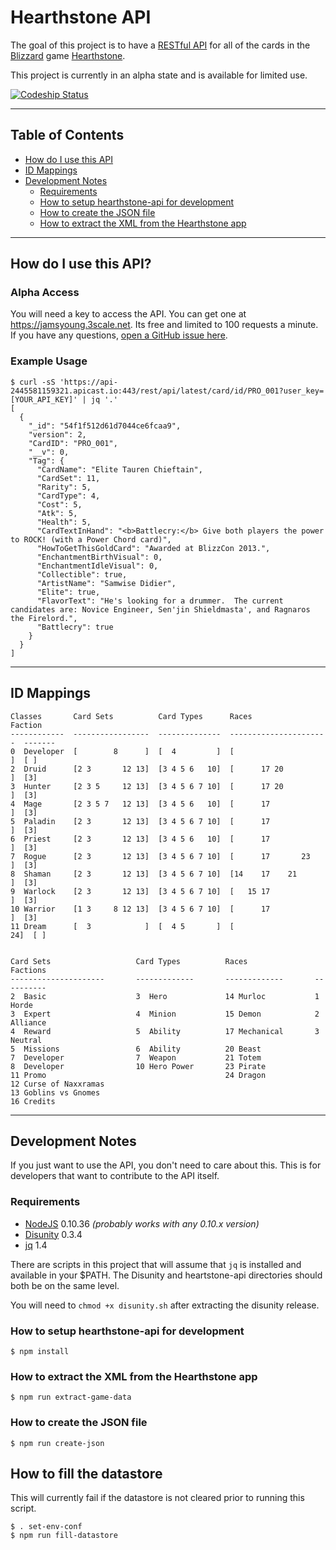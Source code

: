 # Hearthstone API
The goal of this project is to have a [RESTful API][restful] for all of the
cards in the [Blizzard][blizzard] game [Hearthstone][hearthstone].

This project is currently in an alpha state and is available for limited use.

[ ![Codeship Status](https://codeship.com/projects/5fb5bea0-6a9f-0132-6c6d-2e0b75730361/status?branch=master)](https://codeship.com/projects/53759)


--------------------------------------------------------------------------------


## Table of Contents
- [How do I use this API][how-do-i-use]
- [ID Mappings][id-mappings]
- [Development Notes][development-notes]
  - [Requirements][requirements]
  - [How to setup hearthstone-api for development][howto-setup]
  - [How to create the JSON file][howto-json]
  - [How to extract the XML from the Hearthstone app][howto-xml]


--------------------------------------------------------------------------------


## How do I use this API?

### Alpha Access
You will need a key to access the API.  You can get one at
https://jamsyoung.3scale.net.  Its free and limited to 100 requests a minute.
If you have any questions, [open a GitHub issue here][issues].


### Example Usage

```shell
$ curl -sS 'https://api-2445581159321.apicast.io:443/rest/api/latest/card/id/PRO_001?user_key=[YOUR_API_KEY]' | jq '.'
[
  {
    "_id": "54f1f512d61d7044ce6fcaa9",
    "version": 2,
    "CardID": "PRO_001",
    "__v": 0,
    "Tag": {
      "CardName": "Elite Tauren Chieftain",
      "CardSet": 11,
      "Rarity": 5,
      "CardType": 4,
      "Cost": 5,
      "Atk": 5,
      "Health": 5,
      "CardTextInHand": "<b>Battlecry:</b> Give both players the power to ROCK! (with a Power Chord card)",
      "HowToGetThisGoldCard": "Awarded at BlizzCon 2013.",
      "EnchantmentBirthVisual": 0,
      "EnchantmentIdleVisual": 0,
      "Collectible": true,
      "ArtistName": "Samwise Didier",
      "Elite": true,
      "FlavorText": "He's looking for a drummer.  The current candidates are: Novice Engineer, Sen'jin Shieldmasta', and Ragnaros the Firelord.",
      "Battlecry": true
    }
  }
]
```


--------------------------------------------------------------------------------


## ID Mappings

```
Classes       Card Sets          Card Types      Races                   Faction
------------  -----------------  --------------  ----------------------  -------
0  Developer  [        8      ]  [  4         ]  [                    ]  [ ]
2  Druid      [2 3       12 13]  [3 4 5 6   10]  [      17 20         ]  [3]
3  Hunter     [2 3 5     12 13]  [3 4 5 6 7 10]  [      17 20         ]  [3]
4  Mage       [2 3 5 7   12 13]  [3 4 5 6   10]  [      17            ]  [3]
5  Paladin    [2 3       12 13]  [3 4 5 6 7 10]  [      17            ]  [3]
6  Priest     [2 3       12 13]  [3 4 5 6   10]  [      17            ]  [3]
7  Rogue      [2 3       12 13]  [3 4 5 6 7 10]  [      17       23   ]  [3]
8  Shaman     [2 3       12 13]  [3 4 5 6 7 10]  [14    17    21      ]  [3]
9  Warlock    [2 3       12 13]  [3 4 5 6 7 10]  [   15 17            ]  [3]
10 Warrior    [1 3     8 12 13]  [3 4 5 6 7 10]  [      17            ]  [3]
11 Dream      [  3            ]  [  4 5       ]  [                  24]  [ ]


Card Sets                   Card Types          Races               Factions
---------------------       -------------       -------------       ----------
2  Basic                    3  Hero             14 Murloc           1 Horde
3  Expert                   4  Minion           15 Demon            2 Alliance
4  Reward                   5  Ability          17 Mechanical       3 Neutral
5  Missions                 6  Ability          20 Beast
7  Developer                7  Weapon           21 Totem
8  Developer                10 Hero Power       23 Pirate
11 Promo                                        24 Dragon
12 Curse of Naxxramas
13 Goblins vs Gnomes
16 Credits
```


--------------------------------------------------------------------------------


## Development Notes
If you just want to use the API, you don't need to care about this.  This is for
developers that want to contribute to the API itself.


### Requirements
- [NodeJS][node] 0.10.36 _(probably works with any 0.10.x version)_
- [Disunity][disunity] 0.3.4
- [jq][jq] 1.4

There are scripts in this project that will assume that `jq` is installed and
available in your $PATH.  The Disunity and heartstone-api directories should
both be on the same level.

You will need to `chmod +x disunity.sh` after extracting the disunity release.


### How to setup hearthstone-api for development

```shell
$ npm install
```


### How to extract the XML from the Hearthstone app

```shell
$ npm run extract-game-data
```


### How to create the JSON file

```shell
$ npm run create-json
```


## How to fill the datastore
This will currently fail if the datastore is not cleared prior to running this
script.

```shell
$ . set-env-conf
$ npm run fill-datastore
```




[blizzard]: http://blizzard.com
[disunity]: https://github.com/ata4/disunity/releases
[hearthstone]: https://battle.net/hearthstone
[jq]: http://stedolan.github.io/jq/
[node]: http://nodejs.org
[restful]: http://en.wikipedia.org/wiki/Representational_state_transfer

[how-do-i-use]: https://github.com/jamsyoung/hearthstone-api#how-do-i-use-this-api
[id-mappings]: https://github.com/jamsyoung/hearthstone-api#id-mappings
[development-notes]: https://github.com/jamsyoung/hearthstone-api#development-notes
[requirements]: https://github.com/jamsyoung/hearthstone-api#requirements
[howto-setup]: https://github.com/jamsyoung/hearthstone-api#how-to-setup-hearthstone-api-for-development
[howto-json]: https://github.com/jamsyoung/hearthstone-api#how-to-create-the-json-file
[howto-xml]: https://github.com/jamsyoung/hearthstone-api#how-to-extract-the-xml-from-the-hearthstone-app
[issues]: https://github.com/jamsyoung/hearthstone-api/issues
